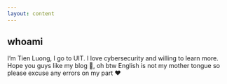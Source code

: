```yaml
---
layout: content
---
```


## whoami

I’m Tien Luong, I go to UIT. I love cybersecurity and willing to learn more. Hope you guys like my blog 👀, oh btw English is not my mother tongue so please excuse any errors on my part ♥

